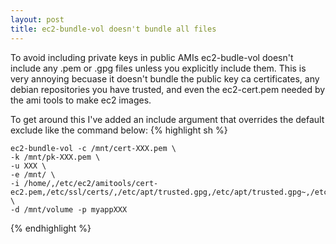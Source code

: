 ```yaml
---
layout: post
title: ec2-bundle-vol doesn't bundle all files
---
```




To avoid including private keys in public AMIs ec2-budle-vol doesn't include any .pem or .gpg files unless you explicitly include them. This is very annoying becuase it doesn't bundle the public key ca certificates, any debian repositories you have trusted, and even the ec2-cert.pem needed by the ami tools to make ec2 images.

To get around this I've added an include argument that overrides the default exclude like the command below:
{% highlight sh %}

    ec2-bundle-vol -c /mnt/cert-XXX.pem \
    -k /mnt/pk-XXX.pem \
    -u XXX \
    -e /mnt/ \
    -i /home/,/etc/ec2/amitools/cert-ec2.pem,/etc/ssl/certs/,/etc/apt/trusted.gpg,/etc/apt/trusted.gpg~,/etc/apt/trustdb.gpg \
    -d /mnt/volume -p myappXXX
{% endhighlight %}